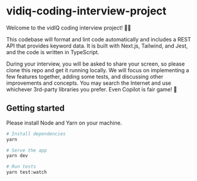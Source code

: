 # vidiq-coding-interview-project

Welcome to the vidIQ coding interview project! 🧑‍💻

This codebase will format and lint code automatically and includes a REST API that provides keyword data. It is built with Next.js, Tailwind, and Jest, and the code is written in TypeScript.

During your interview, you will be asked to share your screen, so please clone this repo and get it running locally. We will focus on implementing a few features together, adding some tests, and discussing other improvements and concepts. You may search the Internet and use whichever 3rd-party libraries you prefer. Even Copilot is fair game! 🤖

## Getting started

Please install Node and Yarn on your machine.

```bash
# Install dependencies
yarn

# Serve the app
yarn dev

# Run tests
yarn test:watch
```
